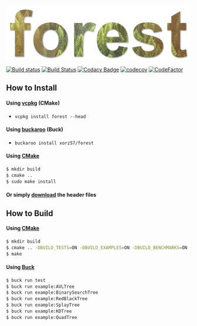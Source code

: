 ![forest logo](forest.png)

[![Build status](https://ci.appveyor.com/api/projects/status/8e5jutnq0a8b458f/branch/master?svg=true)](https://ci.appveyor.com/project/xorz57/forest/branch/master)
[![Build Status](https://travis-ci.org/xorz57/forest.svg?branch=master)](https://travis-ci.org/xorz57/forest)
[![Codacy Badge](https://api.codacy.com/project/badge/Grade/f2eb2dcf98794d03b5cf0d4c9910db39)](https://www.codacy.com/app/xorz57/forest?utm_source=github.com&amp;utm_medium=referral&amp;utm_content=xorz57/forest&amp;utm_campaign=Badge_Grade)
[![codecov](https://codecov.io/gh/xorz57/forest/branch/master/graph/badge.svg)](https://codecov.io/gh/xorz57/forest)
[![CodeFactor](https://www.codefactor.io/repository/github/xorz57/forest/badge/master)](https://www.codefactor.io/repository/github/xorz57/forest/overview/master)

## How to Install

#### Using [vcpkg](https://github.com/Microsoft/vcpkg) (CMake)
- `vcpkg install forest --head`

#### Using [buckaroo](https://github.com/LoopPerfect/buckaroo) (Buck)
- `buckaroo install xorz57/forest`

#### Using [CMake](https://cmake.org/)

```sh
$ mkdir build
$ cmake ..
$ sudo make install
```

#### Or simply [download](https://github.com/xorz57/forest/releases/latest) the header files

## How to Build

#### Using [CMake](https://cmake.org/)

```sh
$ mkdir build
$ cmake .. -DBUILD_TESTS=ON -DBUILD_EXAMPLES=ON -DBUILD_BENCHMARKS=ON -DCMAKE_BUILD_TYPE=Release
$ make
```

#### Using [Buck](https://buckbuild.com/)

```sh
$ buck run test
$ buck run example:AVLTree
$ buck run example:BinarySearchTree
$ buck run example:RedBlackTree
$ buck run example:SplayTree
$ buck run example:KDTree
$ buck run example:QuadTree
```